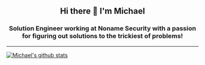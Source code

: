 <h2 align="center">
  Hi there 👋 I'm Michael
</h2>

<h3 align="center">
  Solution Engineer working at Noname Security with a passion for figuring out solutions to the trickiest of problems!
</h3>

<hr />

[![Michael's github stats](https://github-readme-stats.vercel.app/api?username=mikeacjones&count_private=true&hide=stars,issues,contribs&show_icons=true&theme=material-palenight&count_private=true)](https://github.com/anuraghazra/github-readme-stats)
